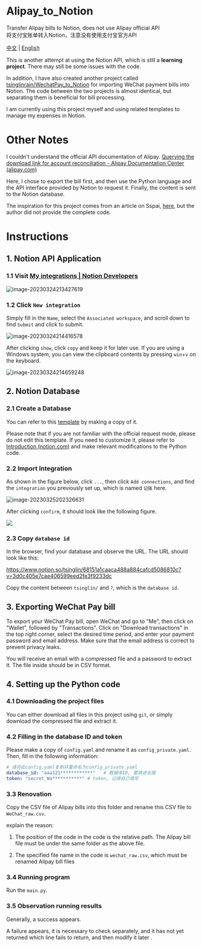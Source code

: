 # Alipay_to_Notion
Transfer Alipay bills to Notion, does not use Alipay official API<br>
将支付宝账单转入Notion，注意没有使用支付宝官方API<br>

[中文](https://github.com/tsinglinrain/Alipay_to_Notion/blob/main/README_zh.md) | [English](https://github.com/tsinglinrain/Alipay_to_Notion/blob/main/README.md)

This is another attempt at using the Notion API, which is still a **learning project**. There may still be some issues with the code. 

In addition, I have also created another project called [tsinglinrain/WechatPay_to_Notion](https://github.com/tsinglinrain/WechatPay_to_Notion) for importing WeChat payment bills into Notion. The code between the two projects is almost identical, but separating them is beneficial for bill processing.

I am currently using this project myself and using related templates to manage my expenses in Notion.

# Other Notes

I couldn't understand the official API documentation of Alipay.
[Querying the download link for account reconciliation - Alipay Documentation Center (alipay.com)](https://opendocs.alipay.com/apis/api_15/alipay.data.dataservice.bill.downloadurl.query)

Here, I chose to export the bill first, and then use the Python language and the API interface provided by Notion to request it. Finally, the content is sent to the Notion database.

The inspiration for this project comes from an article on Sspai, [here](https://sspai.com/post/66658), but the author did not provide the complete code.

# Instructions

## 1. Notion API Application

### 1.1 Visit [My integrations | Notion Developers](https://www.notion.so/my-integrations)

![image-20230324213427619](./image/image-20230324213427619.png)

### 1.2 Click `New integration`

Simply fill in the `Name`, select the `Associated workspace`, and scroll down to find `Submit` and click to submit.

![image-20230324214416578](./image/image-20230324214416578.png)

After clicking `show`, click `copy` and keep it for later use. If you are using a Windows system, you can view the clipboard contents by pressing `win`+`v` on the keyboard.

![image-20230324214659248](./image/image-20230324214659248.png)

## 2. Notion Database

### 2.1 Create a Database

You can refer to this [template](https://tsinglin.notion.site/tsinglin/68951a1caaba487a884cafcd5086810c?v=3d0c405e7cae405599aed2fe0f5233cc) by making a copy of it.

Please note that if you are not familiar with the official request mode, please do not edit this template. If you need to customize it, please refer to [Introduction (notion.com)](https://developers.notion.com/reference/intro) and make relevant modifications to the Python code.

### 2.2 Import Integration

As shown in the figure below, click `...`, then click `Add connections`, and find the `integration` you previously set up, which is named `记账` here.

![image-20230325202326631](./image/image-20230325202326631.png)

After clicking `confirm`, it should look like the following figure. 

<img src="./image/image-20230325202635760.png">

### 2.3 Copy `database id`

In the browser, find your database and observe the URL. The URL should look like this:

https://www.notion.so/tsinglin/68151a1caaca488a884cafcd5086810c?v=3d0c405e7cae406599eed2fe3f9233dc

Copy the content between `tsinglin/` and `?`, which is the `database id`.

## 3. Exporting WeChat Pay bill

To export your WeChat Pay bill, open WeChat and go to "Me", then click on "Wallet", followed by "Transactions". Click on "Download transactions" in the top right corner, select the desired time period, and enter your payment password and email address. Make sure that the email address is correct to prevent privacy leaks.

You will receive an email with a compressed file and a password to extract it. The file inside should be in CSV format.

## 4. Setting up the Python code

### 4.1 Downloading the project files

You can either download all files in this project using `git`, or simply download the compressed file and extract it.

### 4.2 Filling in the database ID and token

Please make a copy of `config.yaml` and rename it as `config_private.yaml`. Then, fill in the following information:

```yaml
# 请将此config.yaml复制并重命名为config_private.yaml
database_id: "aaa121************"   # 数据库ID, 要填进去哦
token: "secret_Wa***********" # token, 记得自己填写
```

### 3.3 Renovation

Copy the CSV file of Alipay bills into this folder and rename this CSV file to `WeChat_raw.csv`.

explain the reason:

1. The position of the code in the code is the relative path. The Alipay bill file must be under the same folder as the above file.

2. The specified file name in the code is `wechat_raw.csv`, which must be renamed Alipay bill files

### 3.4 Running program

Run the `main.py`.

### 3.5 Observation running results

Generally, a success appears.

A failure appears, it is necessary to check separately, and it has not yet returned which line fails to return, and then modify it later .
